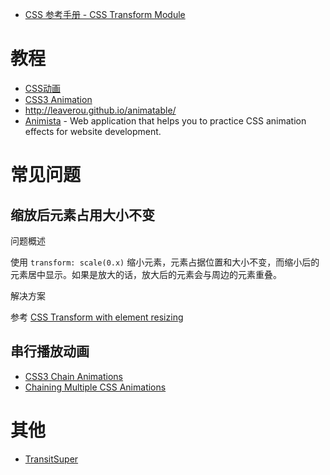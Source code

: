 - [CSS 参考手册 - CSS Transform Module](http://css.doyoe.com/properties/transform/index.htm)

# 教程

- [CSS动画](https://www.w3cplus.com/css3/CSS3-animation.html)
- [CSS3 Animation](https://www.w3cplus.com/content/css3-animation)
- http://leaverou.github.io/animatable/
- [Animista](https://animista.net/) - Web application that helps you to practice CSS animation effects for website development.


# 常见问题
## 缩放后元素占用大小不变
问题概述

使用 `transform: scale(0.x)` 缩小元素，元素占据位置和大小不变，而缩小后的元素居中显示。如果是放大的话，放大后的元素会与周边的元素重叠。

解决方案

参考 [CSS Transform with element resizing](http://stackoverflow.com/questions/10858523/css-transform-with-element-resizing)

## 串行播放动画

- [CSS3 Chain Animations](https://stackoverflow.com/questions/7825509/css3-chain-animations)
- [Chaining Multiple CSS Animations](https://stackoverflow.com/questions/33004919/chaining-multiple-css-animations)

# 其他
- [TransitSuper](http://ricostacruz.com/jquery.transit/)

